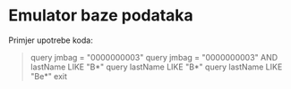 # Emulator baze podataka


Primjer upotrebe koda:

> query jmbag = "0000000003"
> query jmbag = "0000000003" AND lastName LIKE "B*"
> query lastName LIKE "B*"
> query lastName LIKE "Be*"
> exit
